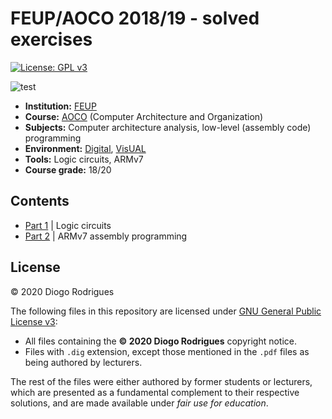 <!-- (C) 2020 Diogo Rodrigues -->

# FEUP/AOCO 2018/19 - solved exercises

[![License: GPL v3](https://img.shields.io/badge/License-GPLv3-blue.svg)](https://www.gnu.org/licenses/gpl-3.0)

![test](https://github.com/dmfrodrigues/feup-aoco-ex/workflows/test/badge.svg)

- **Institution:** [FEUP](https://sigarra.up.pt/feup/en/web_page.Inicial)
- **Course:** [AOCO](https://sigarra.up.pt/feup/en/UCURR_GERAL.FICHA_UC_VIEW?pv_ocorrencia_id=419985) (Computer Architecture and Organization)
- **Subjects:** Computer architecture analysis, low-level (assembly code) programming
- **Environment:** [Digital](https://github.com/hneemann/Digital), [VisUAL](https://salmanarif.bitbucket.io/visual/index.html)
- **Tools:** Logic circuits, ARMv7
- **Course grade:** 18/20

## Contents

- [Part 1](part1-logic-circuits) | Logic circuits
- [Part 2](part2-armv7) | ARMv7 assembly programming

## License

© 2020 Diogo Rodrigues

The following files in this repository are licensed under [GNU General Public License v3](LICENSE):
- All files containing the **© 2020 Diogo Rodrigues** copyright notice.
- Files with `.dig` extension, except those mentioned in the `.pdf` files as being authored by lecturers.

The rest of the files were either authored by former students or lecturers, which are presented as a fundamental complement to their respective solutions, and are made available under *fair use for education*.
